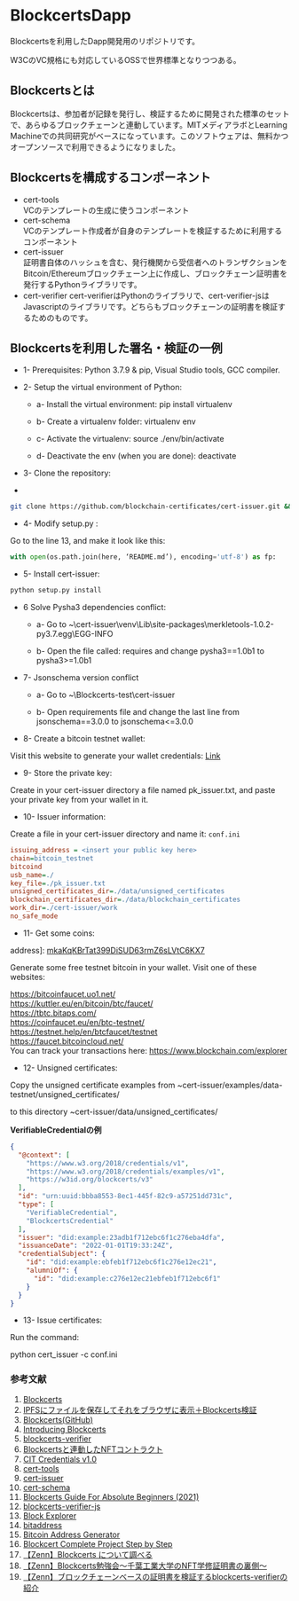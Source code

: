 # BlockcertsDapp
Blockcertsを利用したDapp開発用のリポジトリです。  

W3CのVC規格にも対応しているOSSで世界標準となりつつある。

## Blockcertsとは
Blockcertsは、参加者が記録を発行し、検証するために開発された標準のセットで、あらゆるブロックチェーンと連動しています。MITメディアラボとLearning Machineでの共同研究がベースになっています。このソフトウェアは、無料かつオープンソースで利用できるようになりました。

## Blockcertsを構成するコンポーネント

- cert-tools  
VCのテンプレートの生成に使うコンポーネント
- cert-schema  
VCのテンプレート作成者が自身のテンプレートを検証するために利用するコンポーネント
- cert-issuer  
証明書自体のハッシュを含む、発行機関から受信者へのトランザクションをBitcoin/Ethereumブロックチェーン上に作成し、ブロックチェーン証明書を発行するPythonライブラリです。
- cert-verifier 
cert-verifierはPythonのライブラリで、cert-verifier-jsはJavascriptのライブラリです。どちらもブロックチェーンの証明書を検証するためのものです。

## Blockcertsを利用した署名・検証の一例

- 1- Prerequisites: Python 3.7.9 & pip, Visual Studio tools, GCC compiler.

- 2- Setup the virtual environment of Python:

  - a- Install the virtual environment: pip install virtualenv

  - b- Create a virtualenv folder: virtualenv env

  - c- Activate the virtualenv: source ./env/bin/activate

  - d- Deactivate the env (when you are done): deactivate

- 3- Clone the repository:
- 
```zsh
git clone https://github.com/blockchain-certificates/cert-issuer.git && cd cert-issuer
```

- 4- Modify setup.py :

Go to the line 13, and make it look like this:

```py
with open(os.path.join(here, ‘README.md’), encoding='utf-8') as fp:
```

- 5- Install cert-issuer:

```zsh
python setup.py install
```

- 6 Solve Pysha3 dependencies conflict:

  - a- Go to ~\cert-issuer\venv\Lib\site-packages\merkletools-1.0.2-py3.7.egg\EGG-INFO

  - b- Open the file called: requires and change pysha3==1.0b1 to pysha3>=1.0b1

- 7- Jsonschema version conflict

  - a- Go to ~\Blockcerts-test\cert-issuer

  - b- Open requirements file and change the last line from jsonschema==3.0.0 to jsonschema<=3.0.0

- 8- Create a bitcoin testnet wallet:

Visit this website to generate your wallet credentials: [Link](https://www.bitaddress.org/bitaddress.org-v3.3.0-SHA256-dec17c07685e1870960903d8f58090475b25af946fe95a734f88408cef4aa194.html?testnet=true)

- 9- Store the private key:

Create in your cert-issuer directory a file named pk_issuer.txt, and paste your private key from your wallet in it.

- 10- Issuer information:

Create a file in your cert-issuer directory and name it: `conf.ini`

```ini
issuing_address = <insert your public key here>
chain=bitcoin_testnet
bitcoind
usb_name=./
key_file=./pk_issuer.txt
unsigned_certificates_dir=./data/unsigned_certificates
blockchain_certificates_dir=./data/blockchain_certificates
work_dir=./cert-issuer/work
no_safe_mode
```

- 11- Get some coins:

address]: [mkaKqKBrTat399DiSUD63rmZ6sLVtC6KX7](https://live.blockcypher.com/btc-testnet/address/mkaKqKBrTat399DiSUD63rmZ6sLVtC6KX7/)  

Generate some free testnet bitcoin in your wallet. Visit one of these websites:  

https://bitcoinfaucet.uo1.net/  
https://kuttler.eu/en/bitcoin/btc/faucet/  
https://tbtc.bitaps.com/   
https://coinfaucet.eu/en/btc-testnet/  
https://testnet.help/en/btcfaucet/testnet  
https://faucet.bitcoincloud.net/  
You can track your transactions here: https://www.blockchain.com/explorer

- 12- Unsigned certificates:

Copy the unsigned certificate examples from ~cert-issuer/examples/data-testnet/unsigned_certificates/  

to this directory ~cert-issuer/data/unsigned_certificates/  

**VerifiableCredentialの例**

```json
{
  "@context": [
    "https://www.w3.org/2018/credentials/v1",
    "https://www.w3.org/2018/credentials/examples/v1",
    "https://w3id.org/blockcerts/v3"
  ],
  "id": "urn:uuid:bbba8553-8ec1-445f-82c9-a57251dd731c",
  "type": [
    "VerifiableCredential",
    "BlockcertsCredential"
  ],
  "issuer": "did:example:23adb1f712ebc6f1c276eba4dfa",
  "issuanceDate": "2022-01-01T19:33:24Z",
  "credentialSubject": {
    "id": "did:example:ebfeb1f712ebc6f1c276e12ec21",
    "alumniOf": {
      "id": "did:example:c276e12ec21ebfeb1f712ebc6f1"
    }
  }
}
```

- 13- Issue certificates:

Run the command:  

python cert_issuer -c conf.ini

### 参考文献
1. [Blockcerts](https://www.blockcerts.org/)
2. [IPFSにファイルを保存してそれをブラウザに表示＋Blockcerts検証](https://akutsu0521.medium.com/ipfs%E3%81%AB%E3%83%95%E3%82%A1%E3%82%A4%E3%83%AB%E3%82%92%E4%BF%9D%E5%AD%98%E3%81%97%E3%81%A6%E3%81%9D%E3%82%8C%E3%82%92%E3%83%96%E3%83%A9%E3%82%A6%E3%82%B6%E3%81%AB%E8%A1%A8%E7%A4%BA-blockcerts%E6%A4%9C%E8%A8%BC-4c5cdc967a83)
3. [Blockcerts(GitHub)](https://github.com/blockchain-certificates)
4. [Introducing Blockcerts](https://www.youtube.com/watch?v=5wAyS1e_hOo)
5. [blockcerts-verifier](https://github.com/blockchain-certificates/blockcerts-verifier)
6. [Blockcertsと連動したNFTコントラクト](https://polygonscan.com/address/0xe51496841cd6050a6c17b81b721e60044017ee79#code)
7. [CIT Credentials v1.0](https://opensea.io/assets/matic/0xe51496841cd6050a6c17b81b721e60044017ee79/121)
8. [cert-tools](https://github.com/blockchain-certificates/cert-tools)
9. [cert-issuer](https://github.com/blockchain-certificates/cert-issuer)
10. [cert-schema](https://github.com/blockchain-certificates/cert-schema)
11. [Blockcerts Guide For Absolute Beginners (2021)](https://elamlaquighita.medium.com/blockcerts-guide-for-absolute-beginners-2021-1491a087dcc5)
12. [blockcerts-verifier-js](https://github.com/blockchain-certificates/cert-verifier-js)
13. [Block Explorer](https://www.blockchain.com/explorer)
14. [bitaddress](https://www.bitaddress.org/bitaddress.org-v3.3.0-SHA256-dec17c07685e1870960903d8f58090475b25af946fe95a734f88408cef4aa194.html?testnet=true)
15. [Bitcoin Address Generator](https://blockchain-academy.hs-mittweida.de/bitcoin-address-generator/)
16. [Blockcert Complete Project Step by Step](https://community.blockcerts.org/t/blockcert-complete-project-step-by-step/83)
17. [【Zenn】Blockcerts について調べる](https://zenn.dev/tatsuyasusukida/scraps/67bc1139e5410e#comment-6616e80c13f0b4)
18. [【Zenn】Blockcerts勉強会〜千葉工業大学のNFT学修証明書の裏側〜](https://zenn.dev/sakazuki_xyz/articles/eventreport-blockcerts)
19. [【Zenn】ブロックチェーンベースの証明書を検証するblockcerts-verifierの紹介](https://zenn.dev/sakazuki_xyz/articles/blockcerts-verifier)